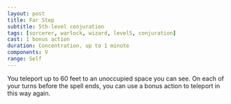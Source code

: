 ```yaml
---
layout: post
title: Far Step
subtitle: 5th-level conjuration
tags: [sorcerer, warlock, wizard, level5, conjuration]
cast: 1 bonus action
duration: Concentration, up to 1 minute
components: V
range: Self
---
```

You teleport up to 60 feet to an unoccupied space you can see. On each of your turns before the spell ends, you can use a bonus action to teleport in this way again.